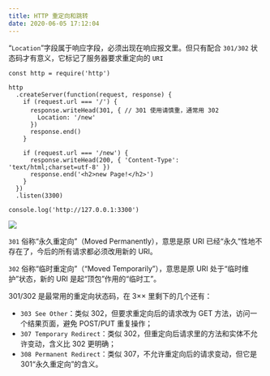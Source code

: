 ```yaml
---
title: HTTP 重定向和跳转
date: 2020-06-05 17:12:04
---
```


“`Location`”字段属于响应字段，必须出现在响应报文里。但只有配合 `301/302` 状态码才有意义，它标记了服务器要求重定向的 `URI`

```TS {7}
const http = require('http')

http
  .createServer(function(request, response) {
    if (request.url === '/') {
      response.writeHead(301, { // 301 使用请慎重，通常用 302
        Location: '/new'
      })
      response.end()
    }

    if (request.url === '/new') {
      response.writeHead(200, { 'Content-Type': 'text/html;charset=utf-8' })
      response.end('<h2>new Page!</h2>')
    }
  })
  .listen(3300)

console.log('http://127.0.0.1:3300')
```

![](https://gitee.com/alvin0216/cdn/raw/master/img/http/series/redirect.png)

`301` 俗称“<span class='orange'>永久重定向</span>”（Moved Permanently），意思是原 URI 已经“永久”性地不存在了，今后的所有请求都必须改用新的 URI。

`302` 俗称“<span class='orange'>临时重定向</span>”（“Moved Temporarily”），意思是原 URI 处于“临时维护”状态，新的 URI 是起“顶包”作用的“临时工”。

301/302 是最常用的重定向状态码，在 3×× 里剩下的几个还有：

- `303 See Other`：类似 302，但要求重定向后的请求改为 GET 方法，访问一个结果页面，避免 POST/PUT 重复操作；
- `307 Temporary Redirect`：类似 302，但重定向后请求里的方法和实体不允许变动，含义比 302 更明确；
- `308 Permanent Redirect`：类似 307，不允许重定向后的请求变动，但它是 301“永久重定向”的含义。
